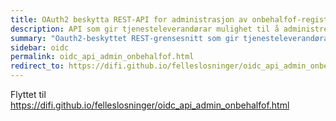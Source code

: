 ```yaml
---
title: OAuth2 beskytta REST-API for administrasjon av onbehalfof-registreringar
description: API som gir tjenesteleverandørar mulighet til å administrere sine onbehalfof-registreringer.
summary: "Oauth2-beskyttet REST-grensesnitt som gir tjenesteleverandørar mulighet til å administrere sine onbehalfof-registreringer."
sidebar: oidc
permalink: oidc_api_admin_onbehalfof.html 
redirect_to: https://difi.github.io/felleslosninger/oidc_api_admin_onbehalfof.html
---
```

Flyttet til https://difi.github.io/felleslosninger/oidc_api_admin_onbehalfof.html